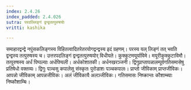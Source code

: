 ```yaml
---
index: 2.4.26
index_padded: 2.4.026
sutra: परवल्लिङ्गं द्वन्द्वतत्पुरुषयोः
vritti: kashika

---
```

समाहारद्वन्द्वे नपुंसकलिङ्गस्य विहितत्वादितरेतरयोगद्वन्द्वस्य इदं ग्रहणम्। परस्य यल् लिङ्गं तत् भवति द्वन्द्वस्य तत्पुरुषस्य च। उत्तरपदलिङ्गं द्वन्द्वतत्पुरुषयोर् विधीयते। कुक्कुटमयूर्याविमे। मयूरीकुक्कुटाविमौ। तत्पुरुषस्य अर्धं पिप्पल्याः अर्धपिप्पली। अर्धकोशातकी। अर्धनखरञ्जनी। द्विगुप्राप्तापन्नालम्पूर्वगतिसमासेषु प्रतिषेधो वक्तव्यः। द्विगुः पञ्चसु कपालेसु संस्कृतः पुरोडाशः पञ्चकपालः। प्राप्तो जीविकाम् प्राप्तजीविकः। आपन्नो जीविकाम् आपन्नजीविकः। अलं जीविकायै अलञ्जीविकः। गतिसमासः निष्क्रान्तः कौशाम्ब्याः निष्कौशाम्बिः।